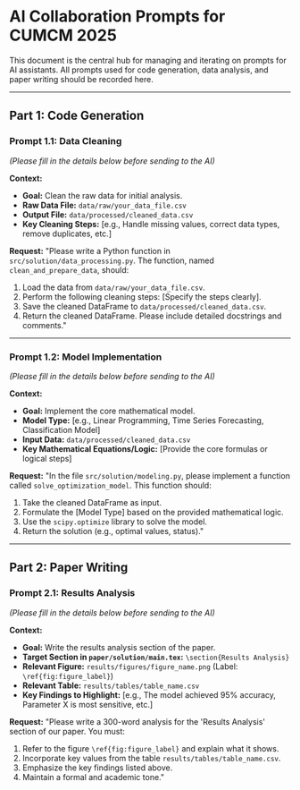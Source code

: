 # AI Collaboration Prompts for CUMCM 2025

This document is the central hub for managing and iterating on prompts for AI assistants. All prompts used for code generation, data analysis, and paper writing should be recorded here.

---

## Part 1: Code Generation

### Prompt 1.1: Data Cleaning
*(Please fill in the details below before sending to the AI)*

**Context:**
- **Goal:** Clean the raw data for initial analysis.
- **Raw Data File:** `data/raw/your_data_file.csv`
- **Output File:** `data/processed/cleaned_data.csv`
- **Key Cleaning Steps:** [e.g., Handle missing values, correct data types, remove duplicates, etc.]

**Request:**
"Please write a Python function in `src/solution/data_processing.py`. The function, named `clean_and_prepare_data`, should:
1. Load the data from `data/raw/your_data_file.csv`.
2. Perform the following cleaning steps: [Specify the steps clearly].
3. Save the cleaned DataFrame to `data/processed/cleaned_data.csv`.
4. Return the cleaned DataFrame.
Please include detailed docstrings and comments."

---

### Prompt 1.2: Model Implementation
*(Please fill in the details below before sending to the AI)*

**Context:**
- **Goal:** Implement the core mathematical model.
- **Model Type:** [e.g., Linear Programming, Time Series Forecasting, Classification Model]
- **Input Data:** `data/processed/cleaned_data.csv`
- **Key Mathematical Equations/Logic:** [Provide the core formulas or logical steps]

**Request:**
"In the file `src/solution/modeling.py`, please implement a function called `solve_optimization_model`. This function should:
1. Take the cleaned DataFrame as input.
2. Formulate the [Model Type] based on the provided mathematical logic.
3. Use the `scipy.optimize` library to solve the model.
4. Return the solution (e.g., optimal values, status)."

---

## Part 2: Paper Writing

### Prompt 2.1: Results Analysis
*(Please fill in the details below before sending to the AI)*

**Context:**
- **Goal:** Write the results analysis section of the paper.
- **Target Section in `paper/solution/main.tex`:** `\section{Results Analysis}`
- **Relevant Figure:** `results/figures/figure_name.png` (Label: `\ref{fig:figure_label}`)
- **Relevant Table:** `results/tables/table_name.csv`
- **Key Findings to Highlight:** [e.g., The model achieved 95% accuracy, Parameter X is most sensitive, etc.]

**Request:**
"Please write a 300-word analysis for the 'Results Analysis' section of our paper. You must:
1. Refer to the figure `\ref{fig:figure_label}` and explain what it shows.
2. Incorporate key values from the table `results/tables/table_name.csv`.
3. Emphasize the key findings listed above.
4. Maintain a formal and academic tone."